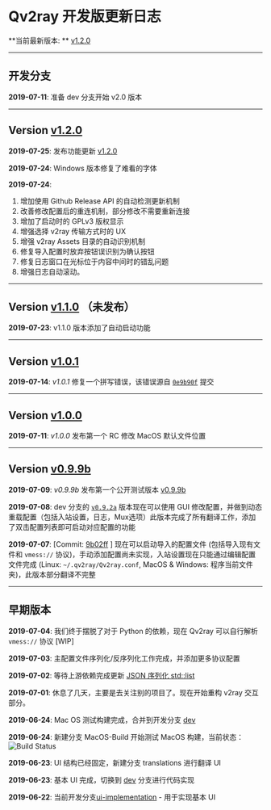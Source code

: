 # Qv2ray 开发版更新日志

**当前最新版本: ** [v1.2.0](https://github.com/lhy0403/Qv2ray/releases/tag/v1.2.0)

-------

## 开发分支

**2019-07-11**: 准备 dev 分支开始 v2.0 版本

---------------

## Version [v1.2.0](https://github.com/lhy0403/Qv2ray/releases/tag/v1.2.0)

**2019-07-25**: 发布功能更新 [v1.2.0](https://github.com/lhy0403/Qv2ray/releases/tag/v1.2.0) 

**2019-07-24**: Windows 版本修复了难看的字体

**2019-07-24**:

1. 增加使用 Github Release API 的自动检测更新机制
2. 改善修改配置后的重连机制，部分修改不需要重新连接
3. 增加了启动时的 GPLv3 版权显示
4. 增强选择 v2ray 传输方式时的 UX
5. 增强 v2ray Assets 目录的自动识别机制
6. 修复导入配置时放弃按钮误识别为确认按钮
7. 修复日志窗口在光标位于内容中间时的错乱问题
8. 增强日志自动滚动。

---------------

## Version [v1.1.0](https://github.com/lhy0403/Qv2ray/releases/tag/v1.1.0a)  （未发布）

**2019-07-23**: v1.1.0 版本添加了自动启动功能

---------------

## Version [v1.0.1](https://github.com/lhy0403/Qv2ray/releases/tag/v1.0.1)

**2019-07-14**: *v1.0.1* 修复一个拼写错误，该错误源自 [`0e9b90f`](https://github.com/lhy0403/Qv2ray/commit/0e9b90fb116b790156314a21a6ef1abc8d60fa63#diff-c3f4a6d32c4ab34067ba5fa647341c6aR12) 提交

---------------

## Version [v1.0.0](https://github.com/lhy0403/Qv2ray/releases/tag/v1.0.0)

**2019-07-11**: *v1.0.0* 发布第一个 RC 修改 MacOS 默认文件位置

---------------

## Version [v0.9.9b](https://github.com/lhy0403/Qv2ray/releases/tag/v0.9.9b)

**2019-07-09**: *v0.9.9b* 发布第一个公开测试版本 [v0.9.9b](https://github.com/lhy0403/Qv2ray/releases/tag/v0.9.9b)

**2019-07-08**: dev 分支的 [`v0.9.2a`](https://github.com/lhy0403/Qv2ray/releases/tag/v0.9.2a) 版本现在可以使用 GUI 修改配置，并做到动态重载配置（包括入站设置，日志，Mux选项）此版本完成了所有翻译工作，添加了双击配置列表即可启动对应配置的功能

**2019-07-07**: [Commit: [9b02ff](https://github.com/lhy0403/Qv2ray/commit/9b02ff9da8f96325bafa08958ba12c0dff66e715) ] 现在可以启动导入的配置文件 (包括导入现有文件和 `vmess://` 协议)，手动添加配置尚未实现，入站设置现在只能通过编辑配置文件完成 (Linux: `~/.qv2ray/Qv2ray.conf`, MacOS & Windows: 程序当前文件夹)，此版本部分翻译不完整

---------------

## 早期版本

**2019-07-04**: 我们终于摆脱了对于 Python 的依赖，现在 Qv2ray 可以自行解析 `vmess://` 协议 [WIP]

**2019-07-03**: 主配置文件序列化/反序列化工作完成，并添加更多协议配置

**2019-07-02**: 等待上游依赖完成更新 [JSON 序列化 std::list](https://github.com/xyz347/x2struct/issues/11#issuecomment-507671091)

**2019-07-01**: 休息了几天，主要是去关注别的项目了。现在开始重构 v2ray 交互部分。

**2019-06-24**: Mac OS 测试构建完成，合并到开发分支 [dev](https://github.com/lhy0403/Qv2ray/tree/dev)

**2019-06-24**: 新建分支 MacOS-Build 开始测试 MacOS 构建，当前状态：![Build Status](https://travis-ci.com/lhy0403/Qv2ray.svg?branch=MacOS-Build)

**2019-06-23**: UI 结构已经固定，新建分支 translations 进行翻译 UI

**2019-06-23**: 基本 UI 完成，切换到 [dev](https://github.com/lhy0403/Qv2ray/tree/dev) 分支进行代码实现

**2019-06-22**: 当前开发分支[ui-implementation](https://github.com/lhy0403/Qv2ray/tree/ui-implementation) - 用于实现基本 UI
